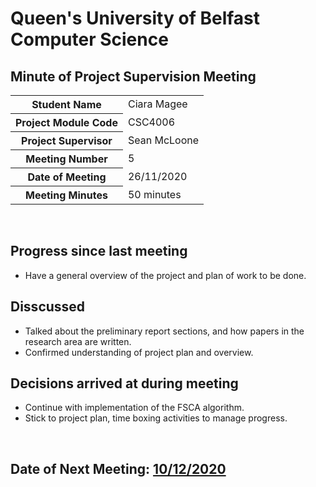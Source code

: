 # Queen's University of Belfast <br> Computer Science

## Minute of Project Supervision Meeting

<table>
  <tr>
    <th>Student Name</th>
    <td>Ciara Magee</td>
  </tr>
  <tr>
    <th>Project Module Code</th>
    <td>CSC4006</td>
  </tr>
  <tr>
    <th>Project Supervisor</th>
    <td>Sean McLoone</td>
  </tr>
  <tr>
    <th>Meeting Number</th>
    <td>5</td>
  </tr>
  <tr>
    <th>Date of Meeting</th>
    <td>26/11/2020</td>
  </tr>
    <tr>
    <th>Meeting Minutes</th>
    <td>50 minutes</td>
  </tr>
</table>

<br> 

## Progress since last meeting
- Have a general overview of the project and plan of work to be done.

## Disscussed
- Talked about the preliminary report sections, and how papers in the research area are written.
- Confirmed understanding of project plan and overview.


## Decisions arrived at during meeting
- Continue with implementation of the FSCA algorithm.
- Stick to project plan, time boxing activities to manage progress.

<br>

## Date of Next Meeting: [10/12/2020](/Meeting_06.md)
